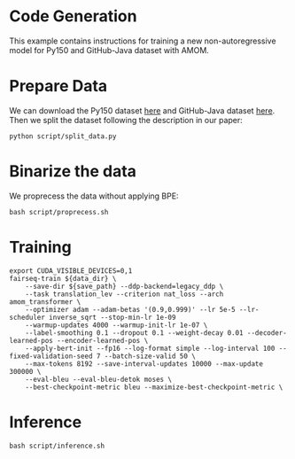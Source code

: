 # Code Generation

This example contains instructions for training a new non-autoregressive model for Py150 and GitHub-Java dataset with AMOM.

# Prepare Data
We can download the Py150 dataset [here](https://www.sri.inf.ethz.ch/py150) and GitHub-Java dataset [here](http://groups.inf.ed.ac.uk/cup/javaGithub).
Then we split the dataset following the description in our paper:
```
python script/split_data.py
```

# Binarize the data
We proprecess the data without applying BPE:
```
bash script/proprecess.sh
```

# Training
```
export CUDA_VISIBLE_DEVICES=0,1
fairseq-train ${data_dir} \
    --save-dir ${save_path} --ddp-backend=legacy_ddp \
    --task translation_lev --criterion nat_loss --arch amom_transformer \
    --optimizer adam --adam-betas '(0.9,0.999)' --lr 5e-5 --lr-scheduler inverse_sqrt --stop-min-lr 1e-09 
    --warmup-updates 4000 --warmup-init-lr 1e-07 \
    --label-smoothing 0.1 --dropout 0.1 --weight-decay 0.01 --decoder-learned-pos --encoder-learned-pos \
    --apply-bert-init --fp16 --log-format simple --log-interval 100 --fixed-validation-seed 7 --batch-size-valid 50 \
    --max-tokens 8192 --save-interval-updates 10000 --max-update 300000 \
    --eval-bleu --eval-bleu-detok moses \
    --best-checkpoint-metric bleu --maximize-best-checkpoint-metric \
```

# Inference
```
bash script/inference.sh
```